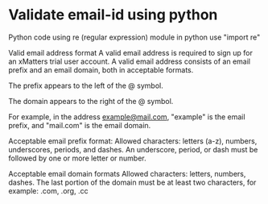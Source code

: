 # Validate email-id using python

Python code using re (regular expression) module in python
use "import re"

Valid email address format
A valid email address is required to sign up for an xMatters trial user account. A valid email address consists of an email prefix and an email domain, both in acceptable formats.

The prefix appears to the left of the @ symbol.

The domain appears to the right of the @ symbol.

For example, in the address example@mail.com, "example" is the email prefix, and "mail.com" is the email domain.


Acceptable email prefix format:
  Allowed characters: letters (a-z), numbers, underscores, periods, and dashes.
  An underscore, period, or dash must be followed by one or more letter or number.

Acceptable email domain formats
  Allowed characters: letters, numbers, dashes.
  The last portion of the domain must be at least two characters, for example: .com, .org, .cc

